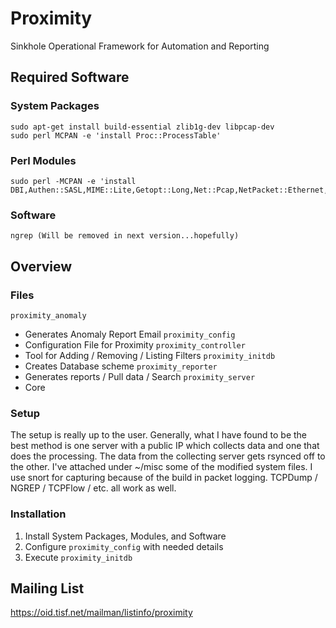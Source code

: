 

Proximity
=========

Sinkhole Operational Framework for Automation and Reporting

Required Software
-----------------

### System Packages
	sudo apt-get install build-essential zlib1g-dev libpcap-dev
	sudo perl MCPAN -e 'install Proc::ProcessTable'

### Perl Modules 
	sudo perl -MCPAN -e 'install DBI,Authen::SASL,MIME::Lite,Getopt::Long,Net::Pcap,NetPacket::Ethernet,NetPacket::IP,NetPacket::TCP,NetPacket::UDP,Config::Simple,IO::Socket::INET,PerlIO::gzip,Time::Local,Proc::Daemon'

### Software
	ngrep (Will be removed in next version...hopefully)

Overview
--------

### Files
`proximity_anomaly`
- Generates Anomaly Report Email
`proximity_config`
- Configuration File for Proximity
`proximity_controller`
- Tool for Adding / Removing / Listing Filters
`proximity_initdb`
- Creates Database scheme
`proximity_reporter`
- Generates reports / Pull data / Search
`proximity_server`
- Core

### Setup
The setup is really up to the user.  Generally, what I have found to be the best method is one server with a public IP which collects data and one that does the processing.  The data from the collecting server gets rsynced off to the other.  I've attached under ~/misc some of the modified system files.  I use snort for capturing because of the build in packet logging.  TCPDump / NGREP / TCPFlow / etc. all work as well. 

### Installation
 1. Install System Packages, Modules, and Software
 2. Configure `proximity_config` with needed details
 3. Execute `proximity_initdb`


Mailing List
------------
https://oid.tisf.net/mailman/listinfo/proximity
